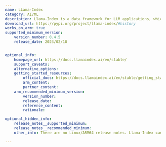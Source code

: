 ```yaml
---
name: LLama-Index
category: AI/ML
description: Llama-Index is a data framework for LLM applications, which involves the chosen set of plugins and the LlamaIndex core framework.
download_url: https://pypi.org/project/llama-index/#history
works_on_arm: true
supported_minimum_version:
    version_number: 0.4.5
    release_date: 2023/02/18


optional_info:
    homepage_url: https://docs.llamaindex.ai/en/stable/
    support_caveats:
    alternative_options:
    getting_started_resources:
        official_docs: https://docs.llamaindex.ai/en/stable/getting_started/installation/
        arm_content:
        partner_content:
    arm_recommended_minimum_version:
        version_number:
        release_date:
        reference_content:
        rationale:

optional_hidden_info:
    release_notes__supported_minimum:
    release_notes__recommended_minimum:
    other_info: There are no Linux/ARM64 release notes. Llama-Index can be installed via pip from the first version on pypi.

---
```

